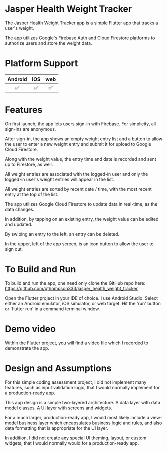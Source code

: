 # Jasper Health Weight Tracker

<p class='center'>
The Jasper Health Weight Tracker app is a simple Flutter app that tracks a user's weight.

The app utilizes Google's Firebase Auth and Cloud Firestore platforms to authorize users and
store the weight data.
</p>

# Platform Support

| Android | iOS | web |
| :-----: | :-: | :-: |
|   ✅    | ✅ |  ✅ |

# Features

On first launch, the app lets users sign-in with Firebase. 
For simplicity, all sign-ins are anonymous.

After sign-in, the app shows an empty weight entry list and a button to allow the user to enter a new weight entry
and submit it for upload to Google Cloud Firestore.

Along with the weight value, the entry time and date is recorded and sent up to Firestore, as well.

All weight entries are associated with the logged-in user and only the logged-in user's weight entries
will appear in the list.

All weight entries are sorted by recent date / time, with the most recent entry at the top of the list.

The app utilizes Google Cloud Firestore to update data in real-time, as the data changes.

In addition, by tapping on an existing entry, the weight value can be edited and updated.

By swiping an entry to the left, an entry can be deleted.

In the upper, left of the app screen, is an icon button to allow the user to sign out.

# To Build and Run

To build and run the app, one need only clone the GitHub repo here:
https://github.com/gthompson333/jasper_health_weight_tracker

Open the Flutter project in your IDE of choice. I use Android Studio.
Select either an Android emulator, iOS simulator, or web target.
Hit the 'run' button or 'flutter run' in a command terminal window.

# Demo video
Within the Flutter project, you will find a video file which I recorded to demonstrate the app.

# Design and Assumptions
For this simple coding assessment project, I did not implement many features, such as input validation
logic, that I would normally implement for a production-ready app.

This app design is a simple two-layered architecture.
A data layer with data model classes.
A UI layer with screens and widgets.

For a much larger, production-ready app, I would most likely include a view-model business layer
which encapsulates business logic and rules, and also data formatting that is appropriate for
the UI layer.

In addition, I did not create any special UI theming, layout, or custom widgets, that I would normally
would for a production-ready app.



